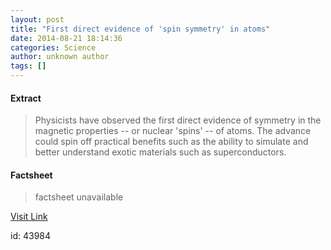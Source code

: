 ```yaml
---
layout: post
title: "First direct evidence of 'spin symmetry' in atoms"
date: 2014-08-21 18:14:36
categories: Science
author: unknown author
tags: []
---
```



#### Extract
>Physicists have observed the first direct evidence of symmetry in the magnetic properties -- or nuclear 'spins' -- of atoms. The advance could spin off practical benefits such as the ability to simulate and better understand exotic materials such as superconductors.

#### Factsheet
>factsheet unavailable

[Visit Link](http://feeds.sciencedaily.com/~r/sciencedaily/~3/eS4NNXthoRg/140821141436.htm)

id:   43984
